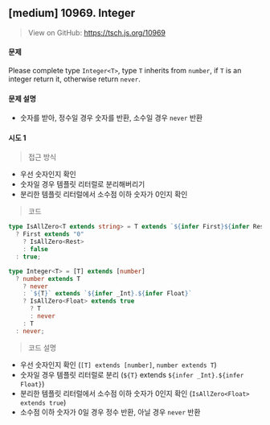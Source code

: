## [medium] 10969. Integer

> View on GitHub: https://tsch.js.org/10969

#### 문제

Please complete type `Integer<T>`, type `T` inherits from `number`, if `T` is an integer return it, otherwise return `never`.

#### 문제 설명

- 숫자를 받아, 정수일 경우 숫자를 반환, 소수일 경우 `never` 반환

#### 시도 1

> 접근 방식

- 우선 숫자인지 확인
- 숫자일 경우 템플릿 리터럴로 분리해버리기
- 분리한 템플릿 리터럴에서 소수점 이하 숫자가 0인지 확인

> 코드

```ts
type IsAllZero<T extends string> = T extends `${infer First}${infer Rest}`
  ? First extends "0"
    ? IsAllZero<Rest>
    : false
  : true;

type Integer<T> = [T] extends [number]
  ? number extends T
    ? never
    : `${T}` extends `${infer _Int}.${infer Float}`
    ? IsAllZero<Float> extends true
      ? T
      : never
    : T
  : never;
```

> 코드 설명

- 우선 숫자인지 확인 (`[T] extends [number]`, `number extends T`)
- 숫자일 경우 템플릿 리터럴로 분리 (`${T}` extends `${infer _Int}.${infer Float}`)
- 분리한 템플릿 리터럴에서 소수점 이하 숫자가 0인지 확인 (`IsAllZero<Float> extends true`)
- 소수점 이하 숫자가 0일 경우 정수 반환, 아닐 경우 `never` 반환
